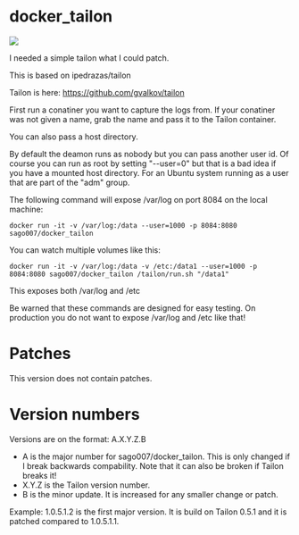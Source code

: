 docker_tailon
=============
[![](https://imagelayers.io/badge/sago007/docker_tailon:latest.svg)](https://imagelayers.io/?images=sago007/docker_tailon:latest 'Get your own badge on imagelayers.io')

I needed a simple tailon what I could patch.

This is based on ipedrazas/tailon

Tailon is here: https://github.com/gvalkov/tailon

First run a conatiner you want to capture the logs from. If your conatiner was not given a name, grab the name and pass it to the Tailon container.

You can also pass a host directory. 

By default the deamon runs as nobody but you can pass another user id. Of course you can run as root by setting "--user=0" but that is a bad idea if you have a mounted host directory.
For an Ubuntu system running as a user that are part of the "adm" group.

The following command will expose /var/log on port 8084 on the local machine:
```
docker run -it -v /var/log:/data --user=1000 -p 8084:8080 sago007/docker_tailon
```


You can watch multiple volumes like this:
```
docker run -it -v /var/log:/data -v /etc:/data1 --user=1000 -p 8084:8080 sago007/docker_tailon /tailon/run.sh "/data1"
```
This exposes both /var/log and /etc

Be warned that these commands are designed for easy testing. On production you do not want to expose /var/log and /etc like that!

# Patches

This version does not contain patches.

# Version numbers

Versions are on the format:
A.X.Y.Z.B

 * A is the major number for sago007/docker_tailon. This is only changed if I break backwards compability. Note that it can also be broken if Tailon breaks it!
 * X.Y.Z is the Tailon version number.
 * B is the minor update. It is increased for any smaller change or patch. 
 
Example:
1.0.5.1.2 is the first major version. It is build on Tailon 0.5.1 and it is patched compared to 1.0.5.1.1.
